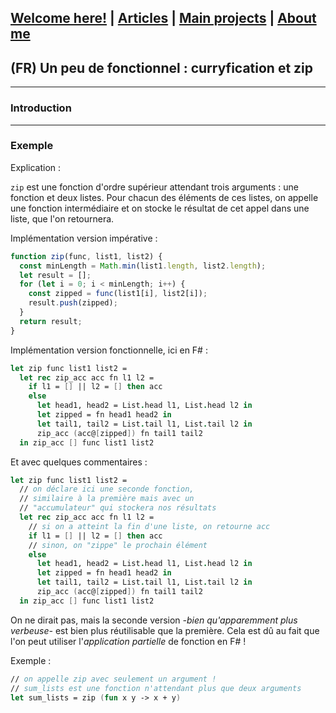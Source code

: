 ## [Welcome here!](https://vpenando.github.io) | [Articles](https://vpenando.github.io/articles.html) | [Main projects](https://vpenando.github.io/projects.html) | [About me](https://vpenando.github.io/about.html)

## (FR) Un peu de fonctionnel : curryfication et zip

---

### Introduction

---

### Exemple
Explication :

`zip` est une fonction d'ordre supérieur attendant trois arguments : une fonction et deux listes.
Pour chacun des éléments de ces listes, on appelle une fonction intermédiaire et on stocke le résultat de cet appel dans une liste, que l'on retournera.

Implémentation version impérative :
```js
function zip(func, list1, list2) {
  const minLength = Math.min(list1.length, list2.length);
  let result = [];
  for (let i = 0; i < minLength; i++) {
    const zipped = func(list1[i], list2[i]);
    result.push(zipped);
  }
  return result;
}
```
Implémentation version fonctionnelle, ici en F# :
```fsharp
let zip func list1 list2 =
  let rec zip_acc acc fn l1 l2 =
    if l1 = [] || l2 = [] then acc
    else
      let head1, head2 = List.head l1, List.head l2 in
      let zipped = fn head1 head2 in
      let tail1, tail2 = List.tail l1, List.tail l2 in
      zip_acc (acc@[zipped]) fn tail1 tail2
  in zip_acc [] func list1 list2
```
Et avec quelques commentaires :
```fsharp
let zip func list1 list2 =
  // on déclare ici une seconde fonction,
  // similaire à la première mais avec un
  // "accumulateur" qui stockera nos résultats
  let rec zip_acc acc fn l1 l2 =
    // si on a atteint la fin d'une liste, on retourne acc
    if l1 = [] || l2 = [] then acc
    // sinon, on "zippe" le prochain élément
    else
      let head1, head2 = List.head l1, List.head l2 in
      let zipped = fn head1 head2 in
      let tail1, tail2 = List.tail l1, List.tail l2 in
      zip_acc (acc@[zipped]) fn tail1 tail2
  in zip_acc [] func list1 list2
```
On ne dirait pas, mais la seconde version *-bien qu'apparemment plus verbeuse-* est bien plus réutilisable que la première.
Cela est dû au fait que l'on peut utiliser l'*application partielle* de fonction en F# !

Exemple :
```fsharp
// on appelle zip avec seulement un argument !
// sum_lists est une fonction n'attendant plus que deux arguments
let sum_lists = zip (fun x y -> x + y)
```
